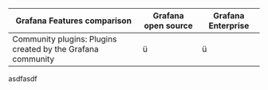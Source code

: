 | Grafana Features comparison             | Grafana open source | Grafana Enterprise |
|-----------------------------------------|---------------------|--------------------|
| Community plugins: Plugins created by the Grafana community | ü | ü |

asdfasdf